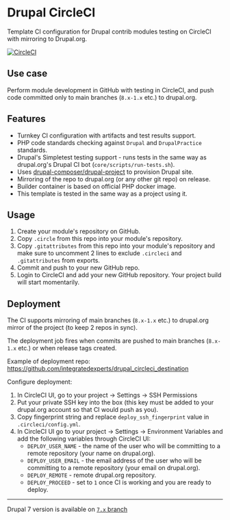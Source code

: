 # Drupal CircleCI
Template CI configuration for Drupal contrib modules testing on CircleCI
with mirroring to Drupal.org. 

[![CircleCI](https://circleci.com/gh/integratedexperts/drupal_circleci.svg?style=shield)](https://circleci.com/gh/integratedexperts/drupal_circleci)

## Use case
Perform module development in GitHub with testing in CircleCI, and push code 
committed only to main branches (`8.x-1.x` etc.) to drupal.org.

## Features
- Turnkey CI configuration with artifacts and test results support.
- PHP code standards checking against `Drupal` and `DrupalPractice` standards.
- Drupal's Simpletest testing support - runs tests in the same way as 
  drupal.org's Drupal CI bot (`core/scripts/run-tests.sh`).
- Uses [drupal-composer/drupal-project](https://github.com/drupal-composer/drupal-project) 
  to provision Drupal site.
- Mirroring of the repo to drupal.org (or any other git repo) on release.  
- Builder container is based on official PHP docker image.
- This template is tested in the same way as a project using it.

## Usage
1. Create your module's repository on GitHub.
2. Copy `.circle` from this repo into your module's repository.
3. Copy `.gitattributes` from this repo into your module's repository and 
   make sure to uncomment 2 lines to exclude `.circleci` and `.gitattributes`
   from exports.
4. Commit and push to your new GitHub repo.
5. Login to CircleCI and add your new GitHub repository. Your project build will 
   start momentarily.
   
## Deployment
The CI supports mirroring of main branches (`8.x-1.x` etc.) to drupal.org mirror 
of the project (to keep 2 repos in sync). 

The deployment job fires when commits are pushed to main branches 
(`8.x-1.x` etc.) or when release tags created. 

Example of deployment repo: https://github.com/integratedexperts/drupal_circleci_destination

Configure deployment:
1. In CircleCI UI, go to your project -> Settings -> SSH Permissions
2. Put your private SSH key into the box (this key must be added to your 
   drupal.org account so that CI would push as you).  
3. Copy fingerprint string and replace `deploy_ssh_fingerprint` value in 
   `.circleci/config.yml`.
4. In CircleCI UI go to your project -> Settings -> Environment Variables and 
   add the following variables through CircleCI UI:
   - `DEPLOY_USER_NAME` - the name of the user who will be committing to a 
     remote repository (your name on drupal.org).  
   - `DEPLOY_USER_EMAIL` - the email address of the user who will be committing 
     to a remote repository (your email on drupal.org).
   - `DEPLOY_REMOTE` - remote drupal.org repository.
   - `DEPLOY_PROCEED` - set to `1` once CI is working and you are ready to 
     deploy.
        
----
Drupal 7 version is available on [`7.x` branch](https://github.com/integratedexperts/drupal_circleci/tree/7.x)
